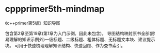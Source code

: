 # cppprimer5th-mindmap
《c++primer第5版》知识导图

包含第2章至第19章(第1章为入门示例，因此未包含)。
导图结构映射原书全部(除易理解的知识示例外)一级标题、二级标题、粗体标题、无标题文本块、建议提示块。
可用于快速梳理理解知识结构、快速回顾、作为查书索引。
